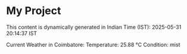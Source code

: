 # My Project

This content is dynamically generated in Indian Time (IST): 2025-05-31 20:14:37 IST


Current Weather in Coimbatore:
Temperature: 25.88 °C
Condition: mist
